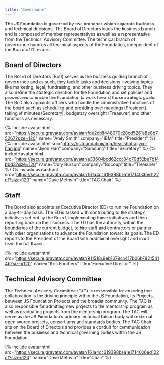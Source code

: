 ```yaml
---
title: "Governance"
---
```


The JS Foundation is governed by two branches which separate business and technical decisions. The Board of Directors leads the business branch and is composed of member representatives as well as a representative from the Technical Advisory Committee. The technical branch of governance handles all technical aspects of the Foundation, independent of the Board of Directors.

## Board of Directors

The Board of Directors (BoD) serves as the business guiding branch of governance and as such, they tackle tasks and decisions involving topics like marketing, legal, fundraising, and other business driving topics. They also define the strategic direction for the Foundation and set policies and procedures to enable the Foundation to work toward those strategic goals. The BoD also appoints officers who handle the administrative functions of the board such as scheduling and presiding over meetings (President), taking of minutes (Secretary), budgetary oversight (Treasurer) and other functions as necessary.

{% include avatar.html src="https://secure.gravatar.com/avatar/fde2cb8448070c28cd5261a8e8b75267?size=120" name="Andy Smith" company="IBM" title="President" %}
{% include avatar.html src="https://js.foundation/img/headshots/jiyon-han.jpg" name="Jiyon Han" company="Samsung" title="Secretary" %}
{% include avatar.html src="https://secure.gravatar.com/avatar/a33604bcd62ccc84c79d52be7b14bbd3?size=120" name="Jory Burson" company="Bocoup" title="Treasurer" %}
{% include avatar.html src="https://secure.gravatar.com/avatar/161a4cc619398bea1e1714036ed122cf?size=120" name="Dave Methvin" title="TAC Chair" %}

## Staff

The Board also appoints an Executive Director (ED) to run the Foundation on a day-to-day basis. The ED is tasked with contributing to the strategic initiatives set out by the Board, implementing those initiatives and then reporting back on their success. The ED has the authority, within the boundaries of the current budget, to hire staff and contractors or partner with other organizations to advance the Foundation toward its goals. The ED reports to the President of the Board with additional oversight and input from the full Board.

{% include avatar.html src="https://secure.gravatar.com/avatar/911518c9eb1079cb417b06b78215414b?size=120" name="Kris Borchers" title="Executive Director" %}

## Technical Advisory Committee

The Technical Advisory Committee (TAC) is responsible for ensuring that collaboration is the driving principle within the JS Foundation, its Projects, between JS Foundation Projects and the broader community. The TAC is also responsible for admitting new projects to the mentorship program as well as graduating projects from the mentorship program. The TAC will serve as the JS Foundation's primary technical liaison body with external open source projects, consortiums and standards bodies. The TAC Chair sits on the Board of Directors and provides a conduit for communication between the business and technical governing bodies within the JS Foundation.

{% include avatar.html src="https://secure.gravatar.com/avatar/161a4cc619398bea1e1714036ed122cf?size=120" name="Dave Methvin" title="Chair" %}
